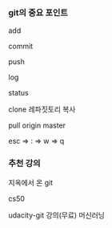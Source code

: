 ### git의 중요 포인트

add

commit

push

log

status

clone 레파짓토리 복사

pull origin master



esc => : => w => q



### 추천 강의

지옥에서 온  git

cs50

udacity-git 강의(무료) 머신러닝



